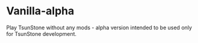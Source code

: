 # Vanilla-alpha
Play TsunStone without any mods - alpha version intended to be used only for TsunStone development.
